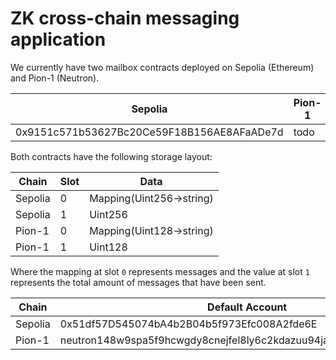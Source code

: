 # ZK cross-chain messaging application
We currently have two mailbox contracts deployed on Sepolia (Ethereum) and Pion-1 (Neutron).

| Sepolia | Pion-1 |
|---|---|
| 0x9151c571b53627Bc20Ce59F18B156AE8AFaADe7d | todo |

Both contracts have the following storage layout:

| Chain | Slot | Data |
|---|---|---|
| Sepolia | 0 | Mapping(Uint256->string) |
| Sepolia | 1 | Uint256 |
| Pion-1 | 0 | Mapping(Uint128->string) |
| Pion-1 | 1 | Uint128 |

Where the mapping at slot `0` represents messages and the value at slot `1` represents the total amount of messages that have been sent.

| Chain | Default Account |
|---|---|
| Sepolia | 0x51df57D545074bA4b2B04b5f973Efc008A2fde6E |
| Pion-1 | neutron148w9spa5f9hcwgdy8cnejfel8ly6c2kdazuu94ja5dmy6zyet2ks6c49fd |
